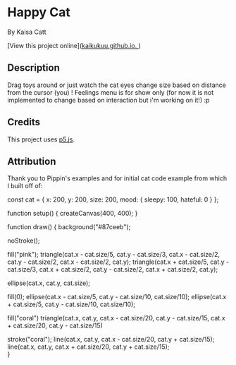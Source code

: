 # Happy Cat

By Kaisa Catt

[View this project online]([kaikukuu.github.io. ](https://github.com/kaikukuu/art-jam))

## Description

Drag toys around or just watch the cat eyes change size based on distance from the cursor (you) ! Feelings menu is for show only (for now it is not implemented to change based on interaction but i'm working on it!) :p


## Credits

This project uses [p5.js](https://p5js.org).

## Attribution

Thank you to Pippin's examples and for initial cat code example from which I built off of: 

const cat = {
  x: 200,
  y: 200,
  size: 200,
  mood: {
    sleepy: 100,
    hateful: 0
  }
};

function setup() {
  createCanvas(400, 400);
}

function draw() {
  background("#87ceeb");
  
  noStroke();
  
  fill("pink");
    triangle(cat.x - cat.size/5, cat.y - cat.size/3, cat.x - cat.size/2, cat.y - cat.size/2, cat.x - cat.size/2, cat.y);
    triangle(cat.x + cat.size/5, cat.y - cat.size/3, cat.x + cat.size/2, cat.y - cat.size/2, cat.x + cat.size/2, cat.y);

  
  ellipse(cat.x, cat.y, cat.size);
  
  fill(0);
  ellipse(cat.x - cat.size/5, cat.y - cat.size/10, cat.size/10);
  ellipse(cat.x + cat.size/5, cat.y - cat.size/10, cat.size/10);
  
  fill("coral")
  triangle(cat.x, cat.y, cat.x - cat.size/20, cat.y - cat.size/15, cat.x + cat.size/20, cat.y - cat.size/15)
  
  stroke("coral");
  line(cat.x, cat.y, cat.x - cat.size/20, cat.y + cat.size/15);
  line(cat.x, cat.y, cat.x + cat.size/20, cat.y + cat.size/15);  
}
